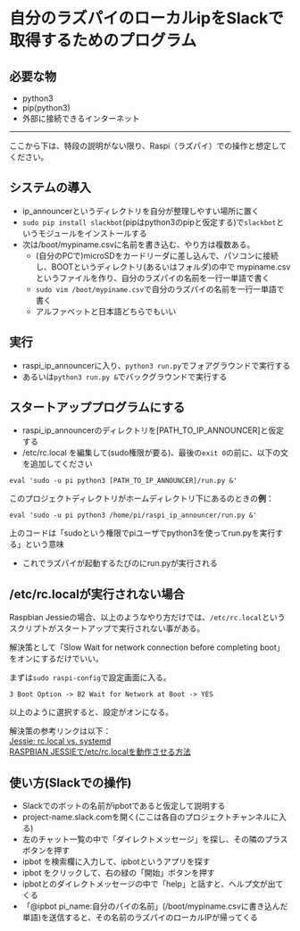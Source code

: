 # 自分のラズパイのローカルipをSlackで取得するためのプログラム

## 必要な物
- python3
- pip\(python3\)
- 外部に接続できるインターネット
----
ここから下は、特段の説明がない限り、Raspi（ラズパイ）での操作と想定してください。
## システムの導入
- ip\_announcerというディレクトリを自分が整理しやすい場所に置く
- `sudo pip install slackbot`\(pipはpython3のpipと仮定する\)で`slackbot`というモジュールをインストールする
- 次は/boot/mypiname.csvに名前を書き込む、やり方は複数ある。
  - \(自分のPCで\)microSDをカードリーダに差し込んで、パソコンに接続し、BOOTというディレクトリ\(あるいはフォルダ\)の中で mypiname.csv というファイルを作り、自分のラズパイの名前を一行一単語で書く
  - `sudo vim /boot/mypiname.csv`で自分のラズパイの名前を一行一単語で書く
  - アルファベットと日本語どちらでもいい

## 実行
- raspi\_ip\_announcerに入り、`python3 run.py`でフォアグラウンドで実行する
- あるいは`python3 run.py &`でバックグラウンドで実行する

## スタートアッププログラムにする
- raspi\_ip\_announcerのディレクトリを\[PATH\_TO\_IP\_ANNOUNCER\]と仮定する
- /etc/rc.local を編集して\(sudo権限が要る\)、最後の`exit 0`の前に、以下の文を追加してください

```
eval 'sudo -u pi python3 [PATH_TO_IP_ANNOUNCER]/run.py &'
```

このプロジェクトディレクトリがホームディレクトリ下にあるのときの**例**：
```
eval 'sudo -u pi python3 /home/pi/raspi_ip_announcer/run.py &'
```
上のコードは「sudoという権限でpiユーザでpython3を使ってrun.pyを実行する」という意味
- これでラズパイが起動するたびのにrun.pyが実行される

## /etc/rc.localが実行されない場合
Raspbian Jessieの場合、以上のようなやり方だけでは、`/etc/rc.local`というスクリプトがスタートアップで実行されない事がある。

解決策として「Slow Wait for network connection before completing boot」をオンにするだけでいい。

まずは`sudo raspi-config`で設定画面に入る。

`3 Boot Option -> B2 Wait for Network at Boot -> YES`

以上のように選択すると、設定がオンになる。

解決策の参考リンクは以下：<br>
[Jessie: rc.local vs. systemd](https://www.raspberrypi.org/forums/viewtopic.php?f=66&t=122207)<br>
[RASPBIAN JESSIEで/etc/rc.localを動作させる方法](https://qiita.com/nuwaa/items/298ada62c4209ea7f9ca)

## 使い方(Slackでの操作)
- Slackでのボットの名前がipbotであると仮定して説明する
- project-name.slack.comを開く\(ここは各自のプロジェクトチャンネルに入る\)
- 左のチャット一覧の中で「ダイレクトメッセージ」を探し、その隣のプラスボタンを押す
- ipbot を検索欄に入力して、ipbotというアプリを探す
- ipbot をクリックして、右の緑の「開始」ボタンを押す
- ipbotとのダイレクトメッセージの中で「help」と話すと、ヘルプ文が出てくる
- 「@ipbot pi\_name:自分のパイの名前」\(/boot/mypiname.csvに書き込んだ単語\)を送信すると、その名前のラズパイのローカルIPが帰ってくる

